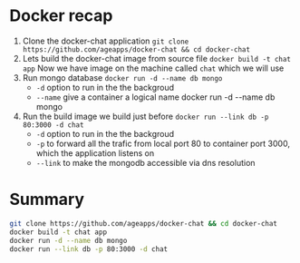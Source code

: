 # Docker recap
1. Clone the docker-chat application
    `git clone https://github.com/ageapps/docker-chat && cd docker-chat`
2. Lets build the docker-chat image from source file
    `docker build -t chat app`
    Now we have image on the machine called `chat` which we will use
3. Run mongo database
    `docker run -d --name db mongo`
    * `-d` option to run in the the backgroud
    * `--name` give a container a logical name
docker run -d --name db mongo
4. Run the build image we build just before
    `docker run --link db -p 80:3000 -d chat`
    * `-d` option to run in the the backgroud
    * `-p` to forward all the trafic from local port 80 to container port 3000, which the application listens on
    * `--link` to make the mongodb accessible via dns resolution

# Summary 
```bash
git clone https://github.com/ageapps/docker-chat && cd docker-chat
docker build -t chat app
docker run -d --name db mongo
docker run --link db -p 80:3000 -d chat
```